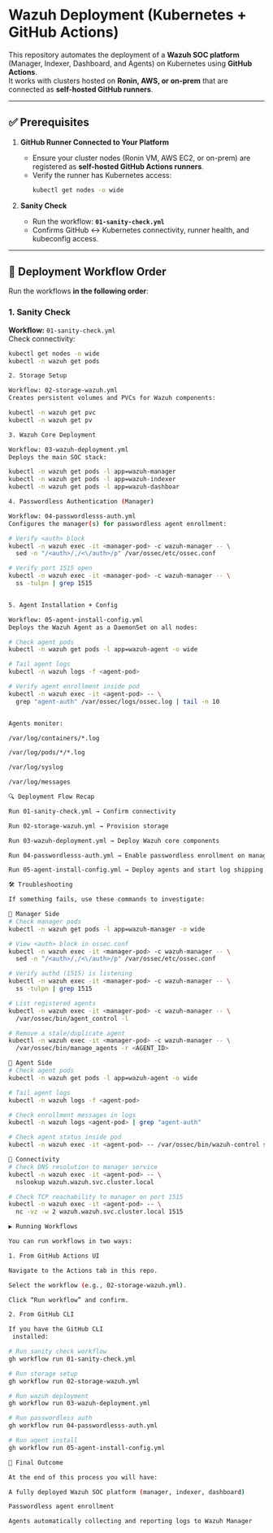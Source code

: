 # Wazuh Deployment (Kubernetes + GitHub Actions)

This repository automates the deployment of a **Wazuh SOC platform** (Manager, Indexer, Dashboard, and Agents) on Kubernetes using **GitHub Actions**.  
It works with clusters hosted on **Ronin, AWS, or on-prem** that are connected as **self-hosted GitHub runners**.

---

## ✅ Prerequisites

1. **GitHub Runner Connected to Your Platform**
   - Ensure your cluster nodes (Ronin VM, AWS EC2, or on-prem) are registered as **self-hosted GitHub Actions runners**.
   - Verify the runner has Kubernetes access:
     ```bash
     kubectl get nodes -o wide
     ```

2. **Sanity Check**
   - Run the workflow: **`01-sanity-check.yml`**
   - Confirms GitHub ↔ Kubernetes connectivity, runner health, and kubeconfig access.

---

## 🚀 Deployment Workflow Order

Run the workflows **in the following order**:

### 1. Sanity Check
**Workflow:** `01-sanity-check.yml`  
Check connectivity:
```bash
kubectl get nodes -o wide
kubectl -n wazuh get pods

2. Storage Setup

Workflow: 02-storage-wazuh.yml
Creates persistent volumes and PVCs for Wazuh components:

kubectl -n wazuh get pvc
kubectl -n wazuh get pv

3. Wazuh Core Deployment

Workflow: 03-wazuh-deployment.yml
Deploys the main SOC stack:

kubectl -n wazuh get pods -l app=wazuh-manager
kubectl -n wazuh get pods -l app=wazuh-indexer
kubectl -n wazuh get pods -l app=wazuh-dashboar

4. Passwordless Authentication (Manager)

Workflow: 04-passwordlesss-auth.yml
Configures the manager(s) for passwordless agent enrollment:

# Verify <auth> block
kubectl -n wazuh exec -it <manager-pod> -c wazuh-manager -- \
  sed -n "/<auth>/,/<\/auth>/p" /var/ossec/etc/ossec.conf

# Verify port 1515 open
kubectl -n wazuh exec -it <manager-pod> -c wazuh-manager -- \
  ss -tulpn | grep 1515


5. Agent Installation + Config

Workflow: 05-agent-install-config.yml
Deploys the Wazuh Agent as a DaemonSet on all nodes:

# Check agent pods
kubectl -n wazuh get pods -l app=wazuh-agent -o wide

# Tail agent logs
kubectl -n wazuh logs -f <agent-pod>

# Verify agent enrollment inside pod
kubectl -n wazuh exec -it <agent-pod> -- \
  grep "agent-auth" /var/ossec/logs/ossec.log | tail -n 10


Agents monitor:

/var/log/containers/*.log

/var/log/pods/*/*.log

/var/log/syslog

/var/log/messages

🔍 Deployment Flow Recap

Run 01-sanity-check.yml → Confirm connectivity

Run 02-storage-wazuh.yml → Provision storage

Run 03-wazuh-deployment.yml → Deploy Wazuh core components

Run 04-passwordlesss-auth.yml → Enable passwordless enrollment on managers

Run 05-agent-install-config.yml → Deploy agents and start log shipping

🛠 Troubleshooting

If something fails, use these commands to investigate:

🔹 Manager Side
# Check manager pods
kubectl -n wazuh get pods -l app=wazuh-manager -o wide

# View <auth> block in ossec.conf
kubectl -n wazuh exec -it <manager-pod> -c wazuh-manager -- \
  sed -n "/<auth>/,/<\/auth>/p" /var/ossec/etc/ossec.conf

# Verify authd (1515) is listening
kubectl -n wazuh exec -it <manager-pod> -c wazuh-manager -- \
  ss -tulpn | grep 1515

# List registered agents
kubectl -n wazuh exec -it <manager-pod> -c wazuh-manager -- \
  /var/ossec/bin/agent_control -l

# Remove a stale/duplicate agent
kubectl -n wazuh exec -it <manager-pod> -c wazuh-manager -- \
  /var/ossec/bin/manage_agents -r <AGENT_ID>

🔹 Agent Side
# Check agent pods
kubectl -n wazuh get pods -l app=wazuh-agent -o wide

# Tail agent logs
kubectl -n wazuh logs -f <agent-pod>

# Check enrollment messages in logs
kubectl -n wazuh logs <agent-pod> | grep "agent-auth"

# Check agent status inside pod
kubectl -n wazuh exec -it <agent-pod> -- /var/ossec/bin/wazuh-control status

🔹 Connectivity
# Check DNS resolution to manager service
kubectl -n wazuh exec -it <agent-pod> -- \
  nslookup wazuh.wazuh.svc.cluster.local

# Check TCP reachability to manager on port 1515
kubectl -n wazuh exec -it <agent-pod> -- \
  nc -vz -w 2 wazuh.wazuh.svc.cluster.local 1515

▶️ Running Workflows

You can run workflows in two ways:

1. From GitHub Actions UI

Navigate to the Actions tab in this repo.

Select the workflow (e.g., 02-storage-wazuh.yml).

Click “Run workflow” and confirm.

2. From GitHub CLI

If you have the GitHub CLI
 installed:

# Run sanity check workflow
gh workflow run 01-sanity-check.yml

# Run storage setup
gh workflow run 02-storage-wazuh.yml

# Run wazuh deployment
gh workflow run 03-wazuh-deployment.yml

# Run passwordless auth
gh workflow run 04-passwordlesss-auth.yml

# Run agent install
gh workflow run 05-agent-install-config.yml

🎯 Final Outcome

At the end of this process you will have:

A fully deployed Wazuh SOC platform (manager, indexer, dashboard)

Passwordless agent enrollment

Agents automatically collecting and reporting logs to Wazuh Manager
